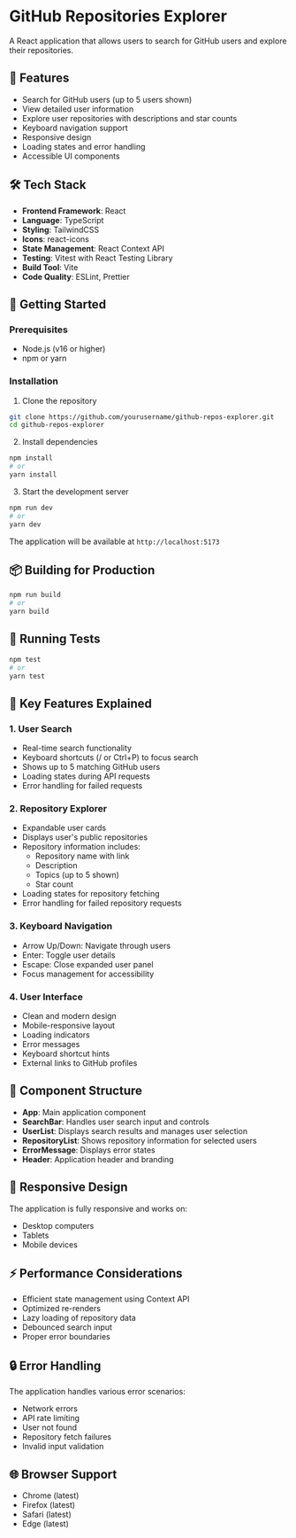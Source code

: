 # GitHub Repositories Explorer

A React application that allows users to search for GitHub users and explore their repositories.

## 🌟 Features

- Search for GitHub users (up to 5 users shown)
- View detailed user information
- Explore user repositories with descriptions and star counts
- Keyboard navigation support
- Responsive design
- Loading states and error handling
- Accessible UI components

## 🛠️ Tech Stack

- **Frontend Framework**: React
- **Language**: TypeScript
- **Styling**: TailwindCSS
- **Icons**: react-icons
- **State Management**: React Context API
- **Testing**: Vitest with React Testing Library
- **Build Tool**: Vite
- **Code Quality**: ESLint, Prettier

## 🚀 Getting Started

### Prerequisites

- Node.js (v16 or higher)
- npm or yarn

### Installation

1. Clone the repository

```bash
git clone https://github.com/yourusername/github-repos-explorer.git
cd github-repos-explorer
```

2. Install dependencies

```bash
npm install
# or
yarn install
```

3. Start the development server

```bash
npm run dev
# or
yarn dev
```

The application will be available at `http://localhost:5173`

## 📦 Building for Production

```bash
npm run build
# or
yarn build
```

## 🧪 Running Tests

```bash
npm test
# or
yarn test
```

## 🎯 Key Features Explained

### 1. User Search

- Real-time search functionality
- Keyboard shortcuts (/ or Ctrl+P) to focus search
- Shows up to 5 matching GitHub users
- Loading states during API requests
- Error handling for failed requests

### 2. Repository Explorer

- Expandable user cards
- Displays user's public repositories
- Repository information includes:
  - Repository name with link
  - Description
  - Topics (up to 5 shown)
  - Star count
- Loading states for repository fetching
- Error handling for failed repository requests

### 3. Keyboard Navigation

- Arrow Up/Down: Navigate through users
- Enter: Toggle user details
- Escape: Close expanded user panel
- Focus management for accessibility

### 4. User Interface

- Clean and modern design
- Mobile-responsive layout
- Loading indicators
- Error messages
- Keyboard shortcut hints
- External links to GitHub profiles

## 🎨 Component Structure

- **App**: Main application component
- **SearchBar**: Handles user search input and controls
- **UserList**: Displays search results and manages user selection
- **RepositoryList**: Shows repository information for selected users
- **ErrorMessage**: Displays error states
- **Header**: Application header and branding

## 📱 Responsive Design

The application is fully responsive and works on:

- Desktop computers
- Tablets
- Mobile devices

## ⚡ Performance Considerations

- Efficient state management using Context API
- Optimized re-renders
- Lazy loading of repository data
- Debounced search input
- Proper error boundaries

## 🔒 Error Handling

The application handles various error scenarios:

- Network errors
- API rate limiting
- User not found
- Repository fetch failures
- Invalid input validation

## 🌐 Browser Support

- Chrome (latest)
- Firefox (latest)
- Safari (latest)
- Edge (latest)
